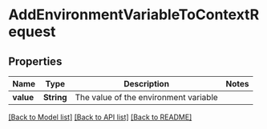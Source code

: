 # AddEnvironmentVariableToContextRequest

## Properties

Name | Type | Description | Notes
------------ | ------------- | ------------- | -------------
**value** | **String** | The value of the environment variable | 

[[Back to Model list]](../README.md#documentation-for-models) [[Back to API list]](../README.md#documentation-for-api-endpoints) [[Back to README]](../README.md)


